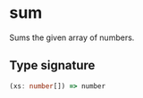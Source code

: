# sum

Sums the given array of numbers.

## Type signature

<!-- prettier-ignore-start -->
```typescript
(xs: number[]) => number
```
<!-- prettier-ignore-end -->
